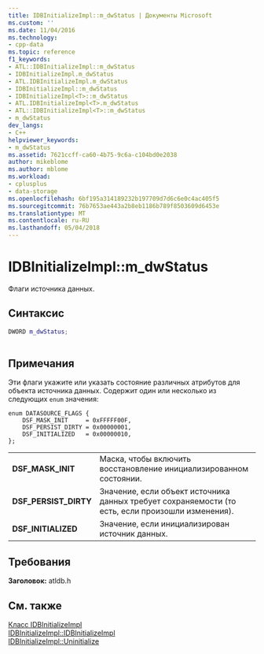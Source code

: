 ```yaml
---
title: IDBInitializeImpl::m_dwStatus | Документы Microsoft
ms.custom: ''
ms.date: 11/04/2016
ms.technology:
- cpp-data
ms.topic: reference
f1_keywords:
- ATL::IDBInitializeImpl::m_dwStatus
- IDBInitializeImpl.m_dwStatus
- ATL.IDBInitializeImpl.m_dwStatus
- IDBInitializeImpl::m_dwStatus
- IDBInitializeImpl<T>::m_dwStatus
- ATL.IDBInitializeImpl<T>.m_dwStatus
- ATL::IDBInitializeImpl<T>::m_dwStatus
- m_dwStatus
dev_langs:
- C++
helpviewer_keywords:
- m_dwStatus
ms.assetid: 7621ccff-ca60-4b75-9c6a-c104bd0e2038
author: mikeblome
ms.author: mblome
ms.workload:
- cplusplus
- data-storage
ms.openlocfilehash: 6bf195a314189232b197709d7d6c6e0c4ac405f5
ms.sourcegitcommit: 76b7653ae443a2b8eb1186b789f8503609d6453e
ms.translationtype: MT
ms.contentlocale: ru-RU
ms.lasthandoff: 05/04/2018
---
```

# <a name="idbinitializeimplmdwstatus"></a>IDBInitializeImpl::m_dwStatus
Флаги источника данных.  
  
## <a name="syntax"></a>Синтаксис  
  
```cpp
DWORD m_dwStatus;  
  
```  
  
## <a name="remarks"></a>Примечания  
 Эти флаги укажите или указать состояние различных атрибутов для объекта источника данных. Содержит один или несколько из следующих `enum` значения:  
  
```  
enum DATASOURCE_FLAGS {  
    DSF_MASK_INIT     = 0xFFFFF00F,  
    DSF_PERSIST_DIRTY = 0x00000001,  
    DSF_INITIALIZED   = 0x00000010,  
};  
```  
  
|||  
|-|-|  
|**DSF_MASK_INIT**|Маска, чтобы включить восстановление инициализированном состоянии.|  
|**DSF_PERSIST_DIRTY**|Значение, если объект источника данных требует сохраняемости (то есть, если произошли изменения).|  
|**DSF_INITIALIZED**|Значение, если инициализирован источник данных.|  
  
## <a name="requirements"></a>Требования  
 **Заголовок:** atldb.h  
  
## <a name="see-also"></a>См. также  
 [Класс IDBInitializeImpl](../../data/oledb/idbinitializeimpl-class.md)   
 [IDBInitializeImpl::IDBInitializeImpl](../../data/oledb/idbinitializeimpl-idbinitializeimpl.md)   
 [IDBInitializeImpl::Uninitialize](../../data/oledb/idbinitializeimpl-uninitialize.md)